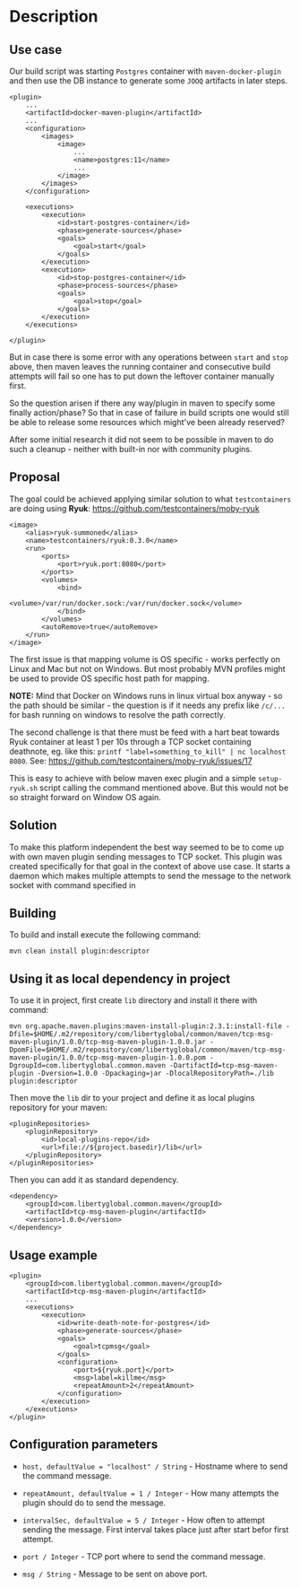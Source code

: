 # Description

Use case
---

Our build script was starting `Postgres` container with `maven-docker-plugin` and then use the DB instance to generate some `JOOQ` artifacts in later steps.

```
<plugin>
    ...
    <artifactId>docker-maven-plugin</artifactId>
    ...
    <configuration>
        <images>
            <image>
                ...
                <name>postgres:11</name>
                ...
            </image>
        </images>
    </configuration>

    <executions>
        <execution>
            <id>start-postgres-container</id>
            <phase>generate-sources</phase>
            <goals>
                <goal>start</goal>
            </goals>
        </execution>
        <execution>
            <id>stop-postgres-container</id>
            <phase>process-sources</phase>
            <goals>
                <goal>stop</goal>
            </goals>
        </execution>
    </executions>

</plugin>
```

But in case there is some error with any operations between `start` and `stop` above, then maven leaves the running container and consecutive build attempts will fail so one has to put down the leftover container manually first.

So the question arisen if there any way/plugin in maven to specify some finally action/phase? So that in case of failure in build scripts one would still be able to release some resources which might've been already reserved?

After some initial research it did not seem to be possible in maven to do such a cleanup - neither with built-in nor with community plugins.

Proposal
---

The goal could be achieved applying similar solution to what `testcontainers` are doing using **Ryuk**: https://github.com/testcontainers/moby-ryuk
        
```
<image>
    <alias>ryuk-summoned</alias>
    <name>testcontainers/ryuk:0.3.0</name>
    <run>
        <ports>
            <port>ryuk.port:8080</port>
        </ports>
        <volumes>
            <bind>
                <volume>/var/run/docker.sock:/var/run/docker.sock</volume>
            </bind>
        </volumes>
        <autoRemove>true</autoRemove>
    </run>
</image>
```

The first issue is that mapping volume is OS specific - works perfectly on Linux and Mac but not on Windows.
But most probably MVN profiles might be used to provide OS specific host path for mapping. 

**NOTE:** Mind that Docker on Windows runs in linux virtual box anyway - so the path should be similar - the question is if it needs any prefix like `/c/...` for bash running on windows to resolve the path correctly.

The second challenge is that there must be feed with a hart beat towards Ryuk container at least 1 per 10s through a TCP socket containing deathnote, eg. like this: `printf "label=something_to_kill" | nc localhost 8080`. See: https://github.com/testcontainers/moby-ryuk/issues/17

This is easy to achieve with below maven exec plugin and a simple `setup-ryuk.sh` script calling the command mentioned above. But this would not be so straight forward on Window OS again.

Solution
---

To make this platform independent the best way seemed to be to come up with own maven plugin sending messages to TCP socket.
This plugin was created specifically for that goal in the context of above use case. It starts a daemon which makes multiple attempts to send the message to the network socket with command specified in  

Building
---

To build and install execute the following command: 

```
mvn clean install plugin:descriptor
```

Using it as local dependency in project
---

To use it in project, first create `lib` directory and install it there with command:

```
mvn org.apache.maven.plugins:maven-install-plugin:2.3.1:install-file -Dfile=$HOME/.m2/repository/com/libertyglobal/common/maven/tcp-msg-maven-plugin/1.0.0/tcp-msg-maven-plugin-1.0.0.jar -DpomFile=$HOME/.m2/repository/com/libertyglobal/common/maven/tcp-msg-maven-plugin/1.0.0/tcp-msg-maven-plugin-1.0.0.pom -DgroupId=com.libertyglobal.common.maven -DartifactId=tcp-msg-maven-plugin -Dversion=1.0.0 -Dpackaging=jar -DlocalRepositoryPath=./lib plugin:descriptor
```

Then move the `lib` dir to your project and define it as local plugins repository for your maven:

```
<pluginRepositories>
    <pluginRepository>
        <id>local-plugins-repo</id>
        <url>file://${project.basedir}/lib</url>
    </pluginRepository>
</pluginRepositories>
```

Then you can add it as standard dependency. 

```
<dependency>
    <groupId>com.libertyglobal.common.maven</groupId>
    <artifactId>tcp-msg-maven-plugin</artifactId>
    <version>1.0.0</version>
</dependency>
```

Usage example
---

```
<plugin>
    <groupId>com.libertyglobal.common.maven</groupId>
    <artifactId>tcp-msg-maven-plugin</artifactId>
    ...
    <executions>
        <execution>
            <id>write-death-note-for-postgres</id>
            <phase>generate-sources</phase>
            <goals>
                <goal>tcpmsg</goal>
            </goals>
            <configuration>
                <port>${ryuk.port}</port>
                <msg>label=killme</msg>
                <repeatAmount>2</repeatAmount>
            </configuration>
        </execution>
    </executions>
</plugin>
```

Configuration parameters
---

- `host, defaultValue = "localhost" / String` - Hostname where to send the command message.

- `repeatAmount, defaultValue = 1 / Integer` - How many attempts the plugin should do to send the message.

- `intervalSec, defaultValue = 5 / Integer` - How often to attempt sending the message. First interval takes place just after start befor first attempt.

- `port / Integer` - TCP port where to send the command message.

- `msg / String` - Message to be sent on above port.
